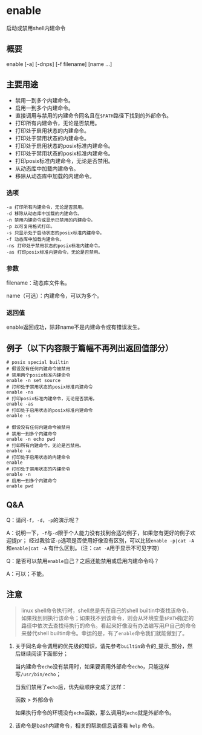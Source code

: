 # enable

启动或禁用shell内建命令

## 概要

enable \[-a\] \[-dnps\] \[-f filename\] \[name ...\]

## 主要用途

* 禁用一到多个内建命令。
* 启用一到多个内建命令。
* 直接调用与禁用的内建命令同名且在`$PATH`路径下找到的外部命令。
* 打印所有内建命令，无论是否禁用。
* 打印处于启用状态的内建命令。
* 打印处于禁用状态的内建命令。
* 打印处于启用状态的posix标准内建命令。
* 打印处于禁用状态的posix标准内建命令。
* 打印posix标准内建命令，无论是否禁用。
* 从动态库中加载内建命令。
* 移除从动态库中加载的内建命令。

### 选项

```text
-a 打印所有内建命令，无论是否禁用。
-d 移除从动态库中加载的内建命令。
-n 禁用内建命令或显示已禁用的内建命令。
-p 以可复用格式打印。
-s 只显示处于启动状态的posix标准内建命令。
-f 动态库中加载内建命令。
-ns 打印处于禁用状态的posix标准内建命令。
-as 打印posix标准内建命令，无论是否禁用。
```

### 参数

filename：动态库文件名。

name（可选）：内建命令，可以为多个。

### 返回值

enable返回成功，除非name不是内建命令或有错误发生。

## 例子（以下内容限于篇幅不再列出返回值部分）

```text
# posix special builtin
# 假设没有任何内建命令被禁用
# 禁用两个posix标准内建命令
enable -n set source
# 打印处于禁用状态的posix标准内建命令
enable -ns
# 打印posix标准内建命令，无论是否禁用。
enable -as
# 打印处于启用状态的posix标准内建命令
enable -s
```

```text
# 假设没有任何内建命令被禁用
# 禁用一到多个内建命令
enable -n echo pwd
# 打印所有内建命令，无论是否禁用。
enable -a
# 打印处于启用状态的内建命令
enable
# 打印处于禁用状态的内建命令
enable -n
# 启用一到多个内建命令
enable pwd
```

## Q&A

Q：请问`-f`，`-d`，`-p`的演示呢？

A：说明一下，`-f`与`-d`限于个人能力没有找到合适的例子，如果您有更好的例子欢迎提pr； 经过我验证`-p`选项是否使用好像没有区别，可以比较`enable -p|cat -A`和`enable|cat -A` 有什么区别。（注：`cat -A`用于显示不可见字符）

Q：是否可以禁用`enable`自己？之后还能禁用或启用内建命令吗？

A：可以；不能。

## 注意

> linux shell命令执行时，shell总是先在自己的shell builtin中查找该命令，如果找到则执行该命令；如果找不到该命令，则会从环境变量`$PATH`指定的路径中依次去查找待执行的命令。看起来好像没有办法编写用户自己的命令来替代shell builtin命令。幸运的是，有了`enable`命令我们就能做到了。

1. 关于同名命令调用的优先级的知识，请先参考`builtin`命令的_提示_部分，然后继续阅读下面部分；

   当内建命令`echo`没有禁用时，如果要调用外部命令`echo`，只能这样写`/usr/bin/echo`；

   当我们禁用了`echo`后，优先级顺序变成了这样：

   函数 &gt; 外部命令

   如果执行命令的环境没有`echo`函数，那么调用的`echo`就是外部命令。

2. 该命令是bash内建命令，相关的帮助信息请查看 `help` 命令。

